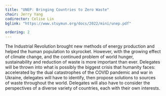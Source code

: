 ```yaml
---
title: "UNEP: Bringing Countries to Zero Waste"
chair: Jerry Yang
codirector: Celise Lin
bglink: "https://www.stuymun.org/docs/2022/mini/unep.pdf"

ordering: 2
---
```

The Industrial Revolution brought new methods of energy production and helped the human population to skyrocket. However, with the growing effect of climate change, and the continued problem of world hunger, sustainability and reduction of waste is more important than ever. Delegates will be thrown into what is possibly the biggest crisis that humanity faces: accelerated by the dual catastrophes of the COVID pandemic and war in Ukraine, delegates will have to identify, then propose solutions to sources of waste throughout the world. Delegates will also have to consider the perspectives of a diverse variety of countries, each with their own interests.
